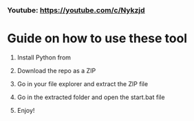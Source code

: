 ### Youtube: https://youtube.com/c/Nykzjd ###
 
# Guide on how to use these tool  

1. Install Python from
  
2. Download the repo as a ZIP 

3. Go in your file explorer and extract the ZIP file 
 
4. Go in the extracted folder and open the start.bat file

5. Enjoy! 